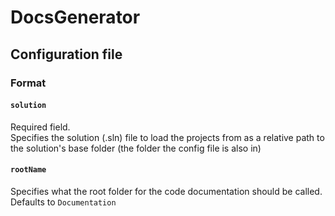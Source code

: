 # DocsGenerator
## Configuration file
### Format
#### `solution`
Required field.  
Specifies the solution (.sln) file to load the projects from as a relative path to the solution's base folder (the folder the config file is also in)
#### `rootName`
Specifies what the root folder for the code documentation should be called.  
Defaults to `Documentation`